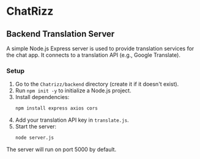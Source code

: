 # ChatRizz

## Backend Translation Server

A simple Node.js Express server is used to provide translation services for the chat app. It connects to a translation API (e.g., Google Translate).

### Setup
1. Go to the `Chatrizz/backend` directory (create it if it doesn't exist).
2. Run `npm init -y` to initialize a Node.js project.
3. Install dependencies:
   ```sh
   npm install express axios cors
   ```
4. Add your translation API key in `translate.js`.
5. Start the server:
   ```sh
   node server.js
   ```

The server will run on port 5000 by default. 